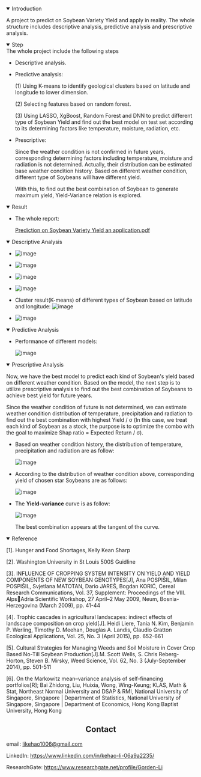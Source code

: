 <br>

<details open>
<summary>Introduction</summary>

A project to predict on Soybean Variety Yield and apply in reality. The whole structure includes descriptive analysis, predictive analysis and prescriptive analysis.

</details>

<details open>
<summary>Step</summary>
The whole project include the following steps

- Descriptive analysis.

- Predictive analysis: 

  (1) Using K-means to identify geological clusters based on latitude and longitude to lower dimension. 

  (2) Selecting features based on random forest.

  (3) Using LASSO, XgBoost, Random Forest and DNN to predict different type of Soybean Yield and find out the best model on test set according to its determining factors like temperature, moisture, radiation, etc. 

- Prescriptive:

  Since the weather condition is not confirmed in future years, corresponding determining factors including temperature, moisture and radiation is not determined. Actually, their distribution can be estimated base weather condition history. Based on different weather condition, different type of Soybeans will have different yield.

  With this, to find out the best combination of Soybean to generate maximum yield, Yield-Variance relation is explored.

</details>

<details open>
<summary>Result</summary>
  
- The whole report:
  
  [Prediction on Soybean Variety Yield an application.pdf](https://github.com/LeeGorden/Prediction-on-Soybean-Variety-Yield-and-apply-to-Soybean-Variety-Selection/files/8703041/Prediction.on.Soybean.Variety.Yield.an.application.pdf)

<details open>
<summary>Descriptive Analysis</summary>

- ![image](https://user-images.githubusercontent.com/72702872/168672066-dcd3c8eb-11b0-4ffb-b2de-0cbfe7f7399f.png)

- ![image](https://user-images.githubusercontent.com/72702872/168672253-9e58dcfc-2e40-4415-9a68-ff3a174ddc67.png)

- ![image](https://user-images.githubusercontent.com/72702872/168672386-20f37ec9-3daf-4e64-b317-0fccc52e0cec.png)

- ![image](https://user-images.githubusercontent.com/72702872/168672921-57764f2f-31e7-474b-9ee8-20ad34f6ad2e.png)
  
- Cluster result(K-means) of different types of Soybean based on latitude and longitude: 
  ![image](https://user-images.githubusercontent.com/72702872/168672980-3ece86ec-761a-49f6-bcfe-8af77c856a3e.png)
  
- ![image](https://user-images.githubusercontent.com/72702872/168673502-9d7cf5b0-4e66-4099-8c38-857e5d288ae1.png)

</details>
  
<details open>
<summary>Predictive Analysis</summary>
  
- Performance of different models:
  
  ![image](https://user-images.githubusercontent.com/72702872/168673748-9a288c0c-3a9f-47ee-8188-a4ccbde63a0c.png)
  
</details>
  
<details open>
<summary>Prescriptive Analysis</summary>

Now, we have the best model to predict each kind of Soybean's yield based on different weather condition. Based on the model, the next step is to utilize prescriptive analysis to find out the best combination of Soybeans to achieve best yield for future years.

Since the weather condition of future is not determined, we can estimate weather condition distribution of temperature, precipitation and radiation to find out the best combination with highest Yield / σ (In this case, we treat each kind of Soybean as a stock, the purpose is to optimize the combo with the goal to maximize Shap ratio = Expected Return / σ).
  
- Based on weather condition history, the distribution of temperature, precipitation and radiation are as follow: 
  
  ![image](https://user-images.githubusercontent.com/72702872/168674274-1ab7154d-677d-4c99-ae1c-a399f6802f2e.png)

- According to the distribution of weather condition above, corresponding yield of chosen star Soybeans are as follows:
  
  ![image](https://user-images.githubusercontent.com/72702872/168675234-6b3c3ab0-5a73-4d2a-a536-8e6077051e2c.png)

- The **Yield-variance** curve is as follow:
  
  ![image](https://user-images.githubusercontent.com/72702872/168677923-9745e923-4188-4600-bb10-96eb922d64af.png)
  
  The best combination appears at the tangent of the curve.
  
</details>
  
<details open>
<summary>Reference</summary>
  
[1]. Hunger and Food Shortages, Kelly Kean Sharp
   
[2]. Washington University in St Louis 500S Guidline
   
[3]. INFLUENCE OF CROPPING SYSTEM INTENSITY ON YIELD AND YIELD 
COMPONENTS OF NEW SOYBEAN GENOTYPES[J], Ana POSPIŠIL, Milan 
POSPIŠIL, Svjetlana MATOTAN, Dario JAREŠ, Bogdan KORIĆ, Cereal 
Research Communications, Vol. 37, Supplement: Proceedings of the VIII. AlpsAdria Scientific Workshop, 27 April–2 May 2009, Neum, Bosnia-Herzegovina 
(March 2009), pp. 41-44
   
[4]. Trophic cascades in agricultural landscapes: indirect effects of landscape 
composition on crop yield[J]. Heidi Liere, Tania N. Kim, Benjamin P. Werling, 
Timothy D. Meehan, Douglas A. Landis, Claudio Gratton Ecological 
Applications, Vol. 25, No. 3 (April 2015), pp. 652-661
   
[5]. Cultural Strategies for Managing Weeds and Soil Moisture in Cover Crop 
Based No-Till Soybean Production[J].M. Scott Wells, S. Chris Reberg-Horton, 
Steven B. Mirsky, Weed Science, Vol. 62, No. 3 (July-September 2014), pp. 
501-511
   
[6]. On the Markowitz mean–variance analysis of self-financing portfolios[R];
Bai Zhidong, Liu, Huixia, Wong, Wing-Keung; KLAS, Math & Stat, Northeast 
Normal University and DSAP & RMI, National University of Singapore, 
Singapore | Department of Statistics, National University of Singapore, 
Singapore | Department of Economics, Hong Kong Baptist University, Hong 
Kong
  
</details>
  
</details>

## <div align="center">Contact</div>

email: likehao1006@gmail.com

LinkedIn: https://www.linkedin.com/in/kehao-li-06a9a2235/

ResearchGate: https://www.researchgate.net/profile/Gorden-Li

<br>

